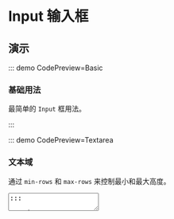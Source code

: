# Input 输入框

## 演示

::: demo CodePreview=Basic

### 基础用法

最简单的 `Input` 框用法。

<Basic />
:::

::: demo CodePreview=Textarea

### 文本域

通过 `min-rows` 和 `max-rows` 来控制最小和最大高度。

<Textarea />
:::

::: demo CodePreview=Size

### 尺寸

<Size />
:::

::: demo CodePreview=Placeholder

### 占位符

可以设置丰富的 `placeholder` 。

<Placeholder />
:::

::: demo CodePreview=Password

### 密码

`type` 设置为 `password` 时，可以控制密码显示的触发方式。

<Password />
:::

::: demo CodePreview=Clear

### 清除

<Clear />
:::

::: demo CodePreview=Disabled

### 禁用

<Disabled />
:::

::: demo CodePreview=Loading

### 加载中

为 `input` 框设置加载状态。

<Loading />
:::

::: demo CodePreview=WordCount

### 字数限制与统计

<WordCount />
:::

::: demo CodePreview=Addon

### 前缀 & 后缀

设置 `type = textarea` 时，仅支持 `prepend` 和 `prefix` 插槽。

<Addon />

:::

::: demo CodePreview=AutoSize

### 自适应

根据输入内容自动调整 `Input` 框大小。

<AutoSize />

:::

::: demo CodePreview=Event

### 事件

一些事件。

<Event />

:::

::: demo CodePreview=InputGroup

### 输入组

组合 `Input` 框和按钮。

<InputGroup />

:::

::: demo CodePreview=Compose

### 组合输入框

将多个 `Input` 框组合在一起，通过 `input-count` 属性（默认为 2）来控制组合个数。**绑定的值必须为数组且长度与组合个数一致**。
<Compose />

:::

::: demo CodePreview=Manually

### 手动操作

动手操作起来。

<Manually />

:::

::: demo CodePreview=TypingFocus

### 输入聚焦

设置 `focus-on-typing` 属性后，可以在键入时自动聚焦。

<TypingFocus />
:::

::: demo CodePreview=InputLimit

### 输入限制

通过 `input-limits` 属性可以限制输入内容。内置了几种限制类型：

`number` ：只允许输入数字。

`not-special` ：只允许输入数字和字母。

`trim` ：头尾不允许输入空格。

`not-space` ： 不允许输入空格。

可以传入正则表达式或一个函数，返回 `true` 时表示允许输入。支持同时校验多条规则。

<InputLimit />
:::

::: demo CodePreview=Valid

### 输入验证

可以独立于表单之外进行输入验证。支持进行异步验证。

<Valid />
:::

## Props

|       名称       |                     类型                      |   默认值    |                    说明                    |
| :--------------: | :-------------------------------------------: | :---------: | :----------------------------------------: |
|  (v-model)value  |             `string \| string[]`              | `undefined` |               输入框绑定的值               |
|       type       |     `'text' \| 'password' \| 'textarea'`      |   `text`    |                 输入框类型                 |
|       size       |       `'small' \| 'medium' \| 'large'`        | `'medium'`  |                 输入框尺寸                 |
|   placeholder    |   `InputPlaceholder \| InputPlaceholder[]`    | `undefined` |                   占位符                   |
|     disabled     |                   `boolean`                   |   `false`   |                  是否禁用                  |
|     autosize     |                   `boolean`                   |   `false`   |                 自适应大小                 |
|    resizable     |                   `boolean`                   |   `false`   | `type = textarea` 时，是否允许手动调整大小 |
|    clearable     |                   `boolean`                   |   `false`   |                 是否可清空                 |
|    word-count    |                   `boolean`                   |   `false`   |                开启字数统计                |
|     loading      |                   `boolean`                   |   `false`   |                 加载中状态                 |
| password-visible | `'none' \| 'click' \| 'hover' \| 'mousedown'` |  `'click'`  |  `type = password` 时，切换密码显示的方式  |
|     min-rows     |                   `number`                    | `undefined` |              文本域的最小行数              |
|     max-rows     |                   `number`                    | `undefined` |              文本域的最大行数              |
|    max-length    |                   `number`                    | `undefined` |                最大字数限制                |
|   input-limits   |              `InputLimitRule[]`               | `undefined` |            进行输入限制时的规则            |
|     composed     |                   `boolean`                   |   `false`   |             是否使用组合输入框             |
|      count       |                   `number`                    |     `2`     |               组合输入框个数               |
|    separator     |             `string \| string[]`              | `undefined` |             组合输入框的分隔符             |

## Event

|            名称            |                         类型                          |                   说明                   |
| :------------------------: | :---------------------------------------------------: | :--------------------------------------: |
|      on-update:value       | `(value: string \| string[], index?: number) => void` |          有绑定值，修改值时触发          |
|          on-focus          |              `(index?: number) => void`               |            组件获得焦点时触发            |
|          on-blur           |              `(index?: number) => void`               |            组件失去焦点时触发            |
|         on-change          | `(value: string \| string[], index?: number) => void` |             值改变后触发触发             |
|          on-input          | `(value: string \| string[], index?: number) => void` |               修改值时触发               |
|         on-select          |       `(value: string, index?: number) => void`       |              选中文本后触发              |
|          on-clear          |                     `() => void`                      | 设置 `clearable = true` ，清空内容后触发 |
| on-password-visible-change |             `(visible: boolean) => void`              |           密码可见性改变时触发           |

## Slot

|    名称     | 参数 |   说明   |
| :---------: | :--: | :------: |
| placeholder | `()` |  占位符  |
|   prepend   | `()` | 前置内容 |
|   prefix    | `()` |   前缀   |
|   suffix    | `()` |   后缀   |
|   append    | `()` | 后置内容 |

## Expose

|        名称        |             类型             |                   说明                   |
| :----------------: | :--------------------------: | :--------------------------------------: |
|         el         |        `HTMLElement`         |          Input 组件的 Dom 节点           |
|       focus        |  `(index?: number) => void`  |                 手动聚焦                 |
|        blur        |  `(index?: number) => void`  |                 手动失焦                 |
|       select       |  `(index?: number) => void`  |             手动选中文本内容             |
| setPasswordVisible | `(visible: boolean) => void` |              设置密码可见性              |
|       resize       |         `() => void`         | 设置 `autosize` 后，手动调整至自适应大小 |

## 类型声明

```ts
export declare type InputPlaceholder = string | (() => RenderFunction);
export declare type InputLimitType = 'trim' | 'number' | 'not-special' | 'not-space';
export declare type InputLimitRule = InputLimitType | RegExp | ((value: string, event: Event) => boolean);
```
